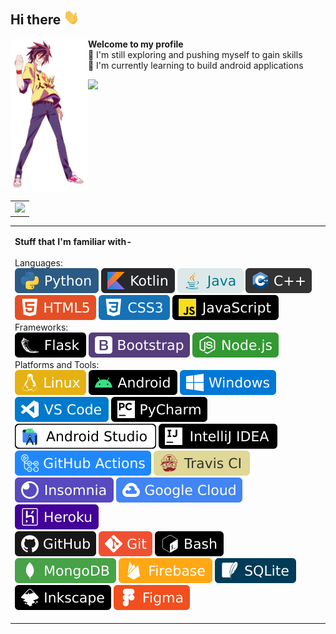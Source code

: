 <h2> Hi there <img width="25px" src="https://raw.githubusercontent.com/sainAk/sainAk/master/assets/wave.gif"></h2>

<img height="245px" align="left" src="https://raw.githubusercontent.com/sainAk/sainAk/master/assets/sora.png">

<b>Welcome to my profile</b><br />
🔭 I'm still exploring and pushing myself to gain skills<br />
🌱 I'm currently learning to build android applications<br />

<a href="https://github.com/sainAk">
    <img height="160px" src="https://github-readme-stats.vercel.app/api?username=sainAk&count_private=true&theme=onedark&title_color=f8ea8b&bg_color=ffffff00&show_icons=true&include_all_commits=true&line_height=20"> <br />
</a> <br />

<table align="right" border="0" bordercolor="#ffffff">
<tbody>
<tr>
<td>
<img src="https://github-readme-stats.vercel.app/api/top-langs/?username=sainak&layout=compact&hide=html&theme=onedark&title_color=f8ea8b&bg_color=ffffff00">
</td>
</tr>
</tbody>
</table>

<table border="0" bordercolor="#ffffff">
<tbody>
<tr>
<td>

<b>Stuff that I'm familiar with- </b><br />
<br />
Languages: <br />
<img src="https://raw.githubusercontent.com/sainAk/sainAk/master/assets/badges/python.svg">
<img src="https://raw.githubusercontent.com/sainAk/sainAk/master/assets/badges/kotlin.svg">
<img src="https://raw.githubusercontent.com/sainAk/sainAk/master/assets/badges/java.svg">
<img src="https://raw.githubusercontent.com/sainAk/sainAk/master/assets/badges/cplusplus.svg"><br />
<img src="https://raw.githubusercontent.com/sainAk/sainAk/master/assets/badges/html5.svg">
<img src="https://raw.githubusercontent.com/sainAk/sainAk/master/assets/badges/css3.svg">
<img src="https://raw.githubusercontent.com/sainAk/sainAk/master/assets/badges/javascript.svg"><br />
Frameworks: <br />
<img src="https://raw.githubusercontent.com/sainAk/sainAk/master/assets/badges/flask.svg">
<img src="https://raw.githubusercontent.com/sainAk/sainAk/master/assets/badges/bootstrap.svg">
<img src="https://raw.githubusercontent.com/sainAk/sainAk/master/assets/badges/node-js.svg"><br />
Platforms and Tools: <br />
<img src="https://raw.githubusercontent.com/sainAk/sainAk/master/assets/badges/linux.svg">
<img src="https://raw.githubusercontent.com/sainAk/sainAk/master/assets/badges/android.svg">
<img src="https://raw.githubusercontent.com/sainAk/sainAk/master/assets/badges/windows.svg"><br />
<img src="https://raw.githubusercontent.com/sainAk/sainAk/master/assets/badges/visualstudiocode.svg">
<img src="https://raw.githubusercontent.com/sainAk/sainAk/master/assets/badges/pycharm.svg"><br />
<img src="https://raw.githubusercontent.com/sainAk/sainAk/master/assets/badges/androidstudio.svg">
<img src="https://raw.githubusercontent.com/sainAk/sainAk/master/assets/badges/intellijidea.svg"><br />
<img src="https://raw.githubusercontent.com/sainAk/sainAk/master/assets/badges/githubactions.svg">
<img src="https://raw.githubusercontent.com/sainAk/sainAk/master/assets/badges/travisci.svg"><br />
<img src="https://raw.githubusercontent.com/sainAk/sainAk/master/assets/badges/insomnia.svg">
<img src="https://raw.githubusercontent.com/sainAk/sainAk/master/assets/badges/googlecloud.svg">
<img src="https://raw.githubusercontent.com/sainAk/sainAk/master/assets/badges/heroku.svg"><br />
<img src="https://raw.githubusercontent.com/sainAk/sainAk/master/assets/badges/github.svg">
<img src="https://raw.githubusercontent.com/sainAk/sainAk/master/assets/badges/git.svg">
<img src="https://raw.githubusercontent.com/sainAk/sainAk/master/assets/badges/bash.svg"><br />
<img src="https://raw.githubusercontent.com/sainAk/sainAk/master/assets/badges/mongodb.svg">
<img src="https://raw.githubusercontent.com/sainAk/sainAk/master/assets/badges/firebase.svg">
<img src="https://raw.githubusercontent.com/sainAk/sainAk/master/assets/badges/sqlite.svg"><br />
<img src="https://raw.githubusercontent.com/sainAk/sainAk/master/assets/badges/inkscape.svg">
<img src="https://raw.githubusercontent.com/sainAk/sainAk/master/assets/badges/figma.svg"><br />
</td>
</tr>
</tbody>
</table>
